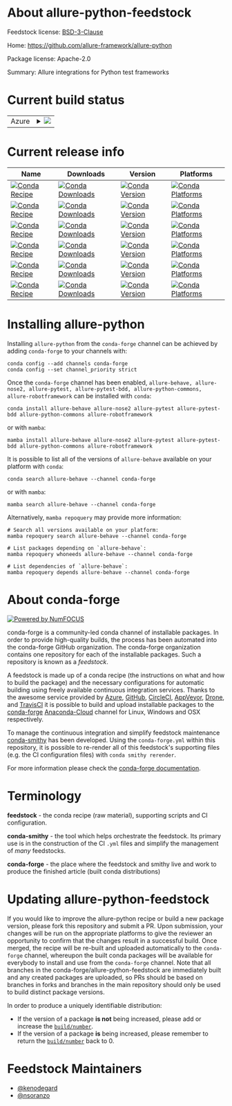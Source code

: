 About allure-python-feedstock
=============================

Feedstock license: [BSD-3-Clause](https://github.com/conda-forge/allure-python-feedstock/blob/main/LICENSE.txt)

Home: https://github.com/allure-framework/allure-python

Package license: Apache-2.0

Summary: Allure integrations for Python test frameworks

Current build status
====================


<table>
    
  <tr>
    <td>Azure</td>
    <td>
      <details>
        <summary>
          <a href="https://dev.azure.com/conda-forge/feedstock-builds/_build/latest?definitionId=19679&branchName=main">
            <img src="https://dev.azure.com/conda-forge/feedstock-builds/_apis/build/status/allure-python-feedstock?branchName=main">
          </a>
        </summary>
        <table>
          <thead><tr><th>Variant</th><th>Status</th></tr></thead>
          <tbody><tr>
              <td>linux_64</td>
              <td>
                <a href="https://dev.azure.com/conda-forge/feedstock-builds/_build/latest?definitionId=19679&branchName=main">
                  <img src="https://dev.azure.com/conda-forge/feedstock-builds/_apis/build/status/allure-python-feedstock?branchName=main&jobName=linux&configuration=linux%20linux_64_" alt="variant">
                </a>
              </td>
            </tr><tr>
              <td>osx_64</td>
              <td>
                <a href="https://dev.azure.com/conda-forge/feedstock-builds/_build/latest?definitionId=19679&branchName=main">
                  <img src="https://dev.azure.com/conda-forge/feedstock-builds/_apis/build/status/allure-python-feedstock?branchName=main&jobName=osx&configuration=osx%20osx_64_" alt="variant">
                </a>
              </td>
            </tr><tr>
              <td>win_64</td>
              <td>
                <a href="https://dev.azure.com/conda-forge/feedstock-builds/_build/latest?definitionId=19679&branchName=main">
                  <img src="https://dev.azure.com/conda-forge/feedstock-builds/_apis/build/status/allure-python-feedstock?branchName=main&jobName=win&configuration=win%20win_64_" alt="variant">
                </a>
              </td>
            </tr>
          </tbody>
        </table>
      </details>
    </td>
  </tr>
</table>

Current release info
====================

| Name | Downloads | Version | Platforms |
| --- | --- | --- | --- |
| [![Conda Recipe](https://img.shields.io/badge/recipe-allure--behave-green.svg)](https://anaconda.org/conda-forge/allure-behave) | [![Conda Downloads](https://img.shields.io/conda/dn/conda-forge/allure-behave.svg)](https://anaconda.org/conda-forge/allure-behave) | [![Conda Version](https://img.shields.io/conda/vn/conda-forge/allure-behave.svg)](https://anaconda.org/conda-forge/allure-behave) | [![Conda Platforms](https://img.shields.io/conda/pn/conda-forge/allure-behave.svg)](https://anaconda.org/conda-forge/allure-behave) |
| [![Conda Recipe](https://img.shields.io/badge/recipe-allure--nose2-green.svg)](https://anaconda.org/conda-forge/allure-nose2) | [![Conda Downloads](https://img.shields.io/conda/dn/conda-forge/allure-nose2.svg)](https://anaconda.org/conda-forge/allure-nose2) | [![Conda Version](https://img.shields.io/conda/vn/conda-forge/allure-nose2.svg)](https://anaconda.org/conda-forge/allure-nose2) | [![Conda Platforms](https://img.shields.io/conda/pn/conda-forge/allure-nose2.svg)](https://anaconda.org/conda-forge/allure-nose2) |
| [![Conda Recipe](https://img.shields.io/badge/recipe-allure--pytest-green.svg)](https://anaconda.org/conda-forge/allure-pytest) | [![Conda Downloads](https://img.shields.io/conda/dn/conda-forge/allure-pytest.svg)](https://anaconda.org/conda-forge/allure-pytest) | [![Conda Version](https://img.shields.io/conda/vn/conda-forge/allure-pytest.svg)](https://anaconda.org/conda-forge/allure-pytest) | [![Conda Platforms](https://img.shields.io/conda/pn/conda-forge/allure-pytest.svg)](https://anaconda.org/conda-forge/allure-pytest) |
| [![Conda Recipe](https://img.shields.io/badge/recipe-allure--pytest--bdd-green.svg)](https://anaconda.org/conda-forge/allure-pytest-bdd) | [![Conda Downloads](https://img.shields.io/conda/dn/conda-forge/allure-pytest-bdd.svg)](https://anaconda.org/conda-forge/allure-pytest-bdd) | [![Conda Version](https://img.shields.io/conda/vn/conda-forge/allure-pytest-bdd.svg)](https://anaconda.org/conda-forge/allure-pytest-bdd) | [![Conda Platforms](https://img.shields.io/conda/pn/conda-forge/allure-pytest-bdd.svg)](https://anaconda.org/conda-forge/allure-pytest-bdd) |
| [![Conda Recipe](https://img.shields.io/badge/recipe-allure--python--commons-green.svg)](https://anaconda.org/conda-forge/allure-python-commons) | [![Conda Downloads](https://img.shields.io/conda/dn/conda-forge/allure-python-commons.svg)](https://anaconda.org/conda-forge/allure-python-commons) | [![Conda Version](https://img.shields.io/conda/vn/conda-forge/allure-python-commons.svg)](https://anaconda.org/conda-forge/allure-python-commons) | [![Conda Platforms](https://img.shields.io/conda/pn/conda-forge/allure-python-commons.svg)](https://anaconda.org/conda-forge/allure-python-commons) |
| [![Conda Recipe](https://img.shields.io/badge/recipe-allure--robotframework-green.svg)](https://anaconda.org/conda-forge/allure-robotframework) | [![Conda Downloads](https://img.shields.io/conda/dn/conda-forge/allure-robotframework.svg)](https://anaconda.org/conda-forge/allure-robotframework) | [![Conda Version](https://img.shields.io/conda/vn/conda-forge/allure-robotframework.svg)](https://anaconda.org/conda-forge/allure-robotframework) | [![Conda Platforms](https://img.shields.io/conda/pn/conda-forge/allure-robotframework.svg)](https://anaconda.org/conda-forge/allure-robotframework) |

Installing allure-python
========================

Installing `allure-python` from the `conda-forge` channel can be achieved by adding `conda-forge` to your channels with:

```
conda config --add channels conda-forge
conda config --set channel_priority strict
```

Once the `conda-forge` channel has been enabled, `allure-behave, allure-nose2, allure-pytest, allure-pytest-bdd, allure-python-commons, allure-robotframework` can be installed with `conda`:

```
conda install allure-behave allure-nose2 allure-pytest allure-pytest-bdd allure-python-commons allure-robotframework
```

or with `mamba`:

```
mamba install allure-behave allure-nose2 allure-pytest allure-pytest-bdd allure-python-commons allure-robotframework
```

It is possible to list all of the versions of `allure-behave` available on your platform with `conda`:

```
conda search allure-behave --channel conda-forge
```

or with `mamba`:

```
mamba search allure-behave --channel conda-forge
```

Alternatively, `mamba repoquery` may provide more information:

```
# Search all versions available on your platform:
mamba repoquery search allure-behave --channel conda-forge

# List packages depending on `allure-behave`:
mamba repoquery whoneeds allure-behave --channel conda-forge

# List dependencies of `allure-behave`:
mamba repoquery depends allure-behave --channel conda-forge
```


About conda-forge
=================

[![Powered by
NumFOCUS](https://img.shields.io/badge/powered%20by-NumFOCUS-orange.svg?style=flat&colorA=E1523D&colorB=007D8A)](https://numfocus.org)

conda-forge is a community-led conda channel of installable packages.
In order to provide high-quality builds, the process has been automated into the
conda-forge GitHub organization. The conda-forge organization contains one repository
for each of the installable packages. Such a repository is known as a *feedstock*.

A feedstock is made up of a conda recipe (the instructions on what and how to build
the package) and the necessary configurations for automatic building using freely
available continuous integration services. Thanks to the awesome service provided by
[Azure](https://azure.microsoft.com/en-us/services/devops/), [GitHub](https://github.com/),
[CircleCI](https://circleci.com/), [AppVeyor](https://www.appveyor.com/),
[Drone](https://cloud.drone.io/welcome), and [TravisCI](https://travis-ci.com/)
it is possible to build and upload installable packages to the
[conda-forge](https://anaconda.org/conda-forge) [Anaconda-Cloud](https://anaconda.org/)
channel for Linux, Windows and OSX respectively.

To manage the continuous integration and simplify feedstock maintenance
[conda-smithy](https://github.com/conda-forge/conda-smithy) has been developed.
Using the ``conda-forge.yml`` within this repository, it is possible to re-render all of
this feedstock's supporting files (e.g. the CI configuration files) with ``conda smithy rerender``.

For more information please check the [conda-forge documentation](https://conda-forge.org/docs/).

Terminology
===========

**feedstock** - the conda recipe (raw material), supporting scripts and CI configuration.

**conda-smithy** - the tool which helps orchestrate the feedstock.
                   Its primary use is in the construction of the CI ``.yml`` files
                   and simplify the management of *many* feedstocks.

**conda-forge** - the place where the feedstock and smithy live and work to
                  produce the finished article (built conda distributions)


Updating allure-python-feedstock
================================

If you would like to improve the allure-python recipe or build a new
package version, please fork this repository and submit a PR. Upon submission,
your changes will be run on the appropriate platforms to give the reviewer an
opportunity to confirm that the changes result in a successful build. Once
merged, the recipe will be re-built and uploaded automatically to the
`conda-forge` channel, whereupon the built conda packages will be available for
everybody to install and use from the `conda-forge` channel.
Note that all branches in the conda-forge/allure-python-feedstock are
immediately built and any created packages are uploaded, so PRs should be based
on branches in forks and branches in the main repository should only be used to
build distinct package versions.

In order to produce a uniquely identifiable distribution:
 * If the version of a package **is not** being increased, please add or increase
   the [``build/number``](https://docs.conda.io/projects/conda-build/en/latest/resources/define-metadata.html#build-number-and-string).
 * If the version of a package **is** being increased, please remember to return
   the [``build/number``](https://docs.conda.io/projects/conda-build/en/latest/resources/define-metadata.html#build-number-and-string)
   back to 0.

Feedstock Maintainers
=====================

* [@kenodegard](https://github.com/kenodegard/)
* [@nsoranzo](https://github.com/nsoranzo/)

